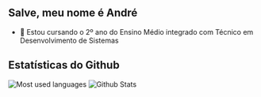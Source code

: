 ## Salve, meu nome é André
- 🌱 Estou cursando o 2º ano do Ensino Médio integrado com Técnico em Desenvolvimento de Sistemas

## Estatísticas do Github
![Most used languages](https://github-readme-stats-ydewolfs-projects.vercel.app/api/top-langs/?username=ydewolf&theme=radical&show_icons=true&hide_border=true&langs_count=7&layout=donut)
![Github Stats](https://github-readme-stats-ydewolfs-projects.vercel.app/api?username=yDewolf&theme=radical&show_icons=true&hide_border=true&count_private=true)

